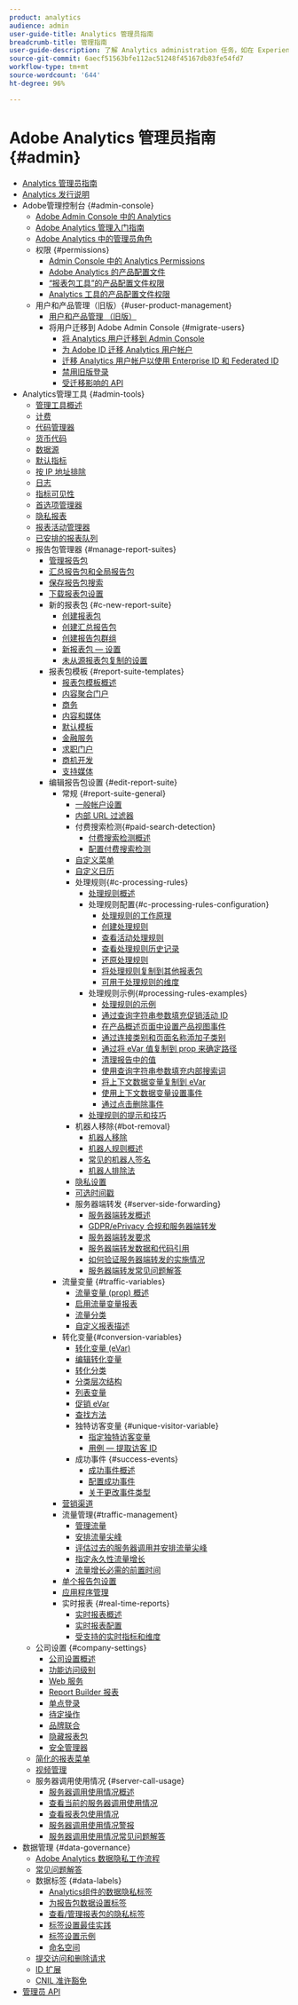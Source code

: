```yaml
---
product: analytics
audience: admin
user-guide-title: Analytics 管理员指南
breadcrumb-title: 管理指南
user-guide-description: 了解 Analytics administration 任务，如在 Experience Cloud Admin Console 中管理用户和产品、配置报表包等等。
source-git-commit: 6aecf51563bfe112ac51248f45167db83fe54fd7
workflow-type: tm+mt
source-wordcount: '644'
ht-degree: 96%

---
```



# Adobe Analytics 管理员指南 {#admin}

+ [Analytics 管理员指南](home.md)
+ [Analytics 发行说明](https://experienceleague.adobe.com/docs/analytics/release-notes/latest.html?lang=zh-Hans)
+ Adobe管理控制台 {#admin-console}
   + [Adobe Admin Console 中的 Analytics](admin-console/home.md)
   + [Adobe Analytics 管理入门指南](admin-console/first-admin-guide.md)
   + [Adobe Analytics 中的管理员角色](admin-console/admin-roles-in-analytics.md)
   + 权限 {#permissions}
      + [Admin Console 中的 Analytics Permissions](admin-console/permissions/summary-tables.md)
      + [Adobe Analytics 的产品配置文件](admin-console/permissions/product-profile.md)
      + [“报表包工具”的产品配置文件权限](admin-console/permissions/report-suite-tools.md)
      + [Analytics 工具的产品配置文件权限](admin-console/permissions/analytics-tools.md)
   + 用户和产品管理（旧版）{#user-product-management}
      + [用户和产品管理 （旧版）](admin-console/user-management2/user-management.md)
      + 将用户迁移到 Adobe Admin Console {#migrate-users}
         + [将 Analytics 用户迁移到 Admin Console](admin-console/user-management2/user-migration/c-migration-tool.md)
         + [为 Adobe ID 迁移 Analytics 用户帐户](admin-console/user-management2/user-migration/t-migrate-users.md)
         + [迁移 Analytics 用户帐户以使用 Enterprise ID 和 Federated ID](admin-console/user-management2/user-migration/migrate-enterprise.md)
         + [禁用旧版登录](admin-console/user-management2/user-migration/t-disable-legacy-login.md)
         + [受迁移影响的 API](admin-console/user-management2/user-migration/developer.md)
+ Analytics管理工具 {#admin-tools}
   + [管理工具概述](admin/c-admin-tools.md)
   + [计费](admin/billing-admin.md)
   + [代码管理器](admin/code-manager-admin.md)
   + [货币代码](admin/currency.md)
   + [数据源](admin/data-sources.md)
   + [默认指标](admin/default-metrics.md)
   + [按 IP 地址排除](admin/exclude-ip.md)
   + [日志](admin/logs.md)
   + [指标可见性](admin/metric-visibility.md)
   + [首选项管理器](admin/preferences-manager.md)
   + [隐私报表](admin/privacy-reporting.md)
   + [报表活动管理器](admin/reporting-activity.md)
   + [已安排的报表队列](admin/scheduled-reports-admin.md)
   + 报告包管理器 {#manage-report-suites}
      + [管理报告包](admin/c-manage-report-suites/report-suites-admin.md)
      + [汇总报告包和全局报告包](admin/c-manage-report-suites/rollup-report-suite.md)
      + [保存报告包搜索](admin/c-manage-report-suites/t-report-suite-saved-search.md)
      + [下载报表包设置](admin/c-manage-report-suites/t-download-rs-settings.md)
      + 新的报表包 {#c-new-report-suite}
         + [创建报表包](admin/c-manage-report-suites/c-new-report-suite/t-create-a-report-suite.md)
         + [创建汇总报告包](admin/c-manage-report-suites/c-new-report-suite/t-rollups.md)
         + [创建报告包群组](admin/c-manage-report-suites/c-new-report-suite/t-create-rs-group.md)
         + [新报表包 — 设置](admin/c-manage-report-suites/c-new-report-suite/new-report-suite.md)
         + [未从源报表包复制的设置](admin/c-manage-report-suites/c-new-report-suite/settings-not-copied-from-rs.md)
      + 报表包模板 {#report-suite-templates}
         + [报表包模板概述](admin/c-manage-report-suites/c-report-suite-templates/report-suite-templates.md)
         + [内容聚合门户](admin/c-manage-report-suites/c-report-suite-templates/aggregator-portal.md)
         + [商务](admin/c-manage-report-suites/c-report-suite-templates/commerce-admin.md)
         + [内容和媒体](admin/c-manage-report-suites/c-report-suite-templates/content-media.md)
         + [默认模板](admin/c-manage-report-suites/c-report-suite-templates/default-rs-template.md)
         + [金融服务](admin/c-manage-report-suites/c-report-suite-templates/financial-services.md)
         + [求职门户](admin/c-manage-report-suites/c-report-suite-templates/job-portal.md)
         + [商机开发](admin/c-manage-report-suites/c-report-suite-templates/lead-generation.md)
         + [支持媒体](admin/c-manage-report-suites/c-report-suite-templates/support-media.md)
      + 编辑报告包设置 {#edit-report-suite}
         + 常规 {#report-suite-general}
            + [一般帐户设置](admin/c-manage-report-suites/c-edit-report-suites/general/general-acct-settings-admin.md)
            + [内部 URL 过滤器](admin/c-manage-report-suites/c-edit-report-suites/general/internal-url-filter-admin.md)
            + 付费搜索检测{#paid-search-detection}
               + [付费搜索检测概述](admin/c-manage-report-suites/c-edit-report-suites/general/paid-search-detection/paid-search-detection.md)
               + [配置付费搜索检测](admin/c-manage-report-suites/c-edit-report-suites/general/paid-search-detection/t-paid-search-detection.md)
            + [自定义菜单](admin/c-manage-report-suites/c-edit-report-suites/general/customize-menus.md)
            + [自定义日历](admin/c-manage-report-suites/c-edit-report-suites/general/custom-calendar.md)
            + 处理规则{#c-processing-rules}
               + [处理规则概述](admin/c-manage-report-suites/c-edit-report-suites/general/c-processing-rules/processing-rules.md)
               + 处理规则配置{#c-processing-rules-configuration}
                  + [处理规则的工作原理](admin/c-manage-report-suites/c-edit-report-suites/general/c-processing-rules/c-processing-rules-configuration/processing-rules-about.md)
                  + [创建处理规则](admin/c-manage-report-suites/c-edit-report-suites/general/c-processing-rules/c-processing-rules-configuration/t-processing-rules.md)
                  + [查看活动处理规则](admin/c-manage-report-suites/c-edit-report-suites/general/c-processing-rules/c-processing-rules-configuration/t-processing-rules-view.md)
                  + [查看处理规则历史记录](admin/c-manage-report-suites/c-edit-report-suites/general/c-processing-rules/c-processing-rules-configuration/t-processing-rule-view-history.md)
                  + [还原处理规则](admin/c-manage-report-suites/c-edit-report-suites/general/c-processing-rules/c-processing-rules-configuration/t-processing-rules-restore.md)
                  + [将处理规则复制到其他报表包](admin/c-manage-report-suites/c-edit-report-suites/general/c-processing-rules/c-processing-rules-configuration/t-processing-rules-copy-to-rs.md)
                  + [可用于处理规则的维度](admin/c-manage-report-suites/c-edit-report-suites/general/c-processing-rules/processing-rule-dimensions.md)
               + 处理规则示例{#processing-rules-examples}
                  + [处理规则的示例](admin/c-manage-report-suites/c-edit-report-suites/general/c-processing-rules/processing-rules-examples/processing-rules-examples.md)
                  + [通过查询字符串参数填充促销活动 ID](admin/c-manage-report-suites/c-edit-report-suites/general/c-processing-rules/processing-rules-examples/processing-rules-populate-campaign-id.md)
                  + [在产品概述页面中设置产品视图事件](admin/c-manage-report-suites/c-edit-report-suites/general/c-processing-rules/processing-rules-examples/setting-the-product-view-event.md)
                  + [通过连接类别和页面名称添加子类别](admin/c-manage-report-suites/c-edit-report-suites/general/c-processing-rules/processing-rules-examples/subcategory-concatenating.md)
                  + [通过将 eVar 值复制到 prop 来确定路径](admin/c-manage-report-suites/c-edit-report-suites/general/c-processing-rules/processing-rules-examples/processing-rules-determining-path.md)
                  + [清理报告中的值](admin/c-manage-report-suites/c-edit-report-suites/general/c-processing-rules/processing-rules-examples/clean-up-values-in-a-report.md)
                  + [使用查询字符串参数填充内部搜索词](admin/c-manage-report-suites/c-edit-report-suites/general/c-processing-rules/processing-rules-examples/processing-rules-populating-internal-search.md)
                  + [将上下文数据变量复制到 eVar](admin/c-manage-report-suites/c-edit-report-suites/general/c-processing-rules/processing-rules-examples/processing-rules-copy-context-data.md)
                  + [使用上下文数据变量设置事件](admin/c-manage-report-suites/c-edit-report-suites/general/c-processing-rules/processing-rules-examples/processing-rules-copy-context-data-event.md)
                  + [通过点击删除事件](admin/c-manage-report-suites/c-edit-report-suites/general/c-processing-rules/processing-rules-examples/processing-rules-remove-event.md)
               + [处理规则的提示和技巧](admin/c-manage-report-suites/c-edit-report-suites/general/c-processing-rules/processing-rules-tips.md)
            + 机器人移除{#bot-removal}
               + [机器人移除](admin/c-manage-report-suites/c-edit-report-suites/general/bot-removal/bot-removal.md)
               + [机器人规则概述](admin/c-manage-report-suites/c-edit-report-suites/general/bot-removal/bot-rules.md)
               + [常见的机器人签名](admin/c-manage-report-suites/c-edit-report-suites/general/bot-removal/bot-signatures.md)
               + [机器人排除法](admin/c-manage-report-suites/c-edit-report-suites/general/bot-removal/bot-exclusion-methods.md)
            + [隐私设置](admin/c-manage-report-suites/c-edit-report-suites/general/privacy-settings.md)
            + [可选时间戳](admin/c-manage-report-suites/c-edit-report-suites/general/timestamp-optional.md)
            + 服务器端转发 {#server-side-forwarding}
               + [服务器端转发概述](admin/c-manage-report-suites/c-edit-report-suites/general/c-server-side-forwarding/ssf.md)
               + [GDPR/ePrivacy 合规和服务器端转发](admin/c-manage-report-suites/c-edit-report-suites/general/c-server-side-forwarding/ssf-gdpr.md)
               + [服务器端转发要求](admin/c-manage-report-suites/c-edit-report-suites/general/c-server-side-forwarding/ssf-requirements.md)
               + [服务器端转发数据和代码引用](admin/c-manage-report-suites/c-edit-report-suites/general/c-server-side-forwarding/ssf-reference.md)
               + [如何验证服务器端转发的实施情况](admin/c-manage-report-suites/c-edit-report-suites/general/c-server-side-forwarding/ssf-verify.md)
               + [服务器端转发常见问题解答](admin/c-manage-report-suites/c-edit-report-suites/general/c-server-side-forwarding/ssf-faq.md)
         + 流量变量 {#traffic-variables}
            + [流量变量 (prop) 概述](admin/c-manage-report-suites/c-edit-report-suites/c-traffic-variables/traffic-var.md)
            + [启用流量变量报表](admin/c-manage-report-suites/c-edit-report-suites/c-traffic-variables/t-traffic-variable.md)
            + [流量分类](admin/c-manage-report-suites/c-edit-report-suites/c-traffic-variables/traffic-classifications.md)
            + [自定义报表描述](admin/c-manage-report-suites/c-edit-report-suites/c-traffic-variables/custom-desc-admin.md)
         + 转化变量{#conversion-variables}
            + [转化变量 (eVar)](admin/c-manage-report-suites/c-edit-report-suites/conversion-var-admin/conversion-var-admin.md)
            + [编辑转化变量](admin/c-manage-report-suites/c-edit-report-suites/conversion-var-admin/t-conversion-variables-admin.md)
            + [转化分类](admin/c-manage-report-suites/c-edit-report-suites/conversion-var-admin/conversion-classifications.md)
            + [分类层次结构](admin/c-manage-report-suites/c-edit-report-suites/conversion-var-admin/classification-hierarchies.md)
            + [列表变量](admin/c-manage-report-suites/c-edit-report-suites/conversion-var-admin/list-var-admin.md)
            + [促销 eVar](admin/c-manage-report-suites/c-edit-report-suites/conversion-var-admin/merchandising-evars.md)
            + [查找方法](admin/c-manage-report-suites/c-edit-report-suites/conversion-var-admin/finding-methods.md)
            + 独特访客变量 {#unique-visitor-variable}
               + [指定独特访客变量](admin/c-manage-report-suites/c-edit-report-suites/conversion-var-admin/unique-visitor-variable-admin/t-unique-visitor-variable.md)
               + [用例 — 提取访客 ID](admin/c-manage-report-suites/c-edit-report-suites/conversion-var-admin/unique-visitor-variable-admin/extract-visitorids-usecase.md)
            + 成功事件 {#success-events}
               + [成功事件概述](admin/c-manage-report-suites/c-edit-report-suites/conversion-var-admin/c-success-events/success-event.md)
               + [配置成功事件](admin/c-manage-report-suites/c-edit-report-suites/conversion-var-admin/c-success-events/t-success-events.md)
               + [关于更改事件类型](admin/c-manage-report-suites/c-edit-report-suites/conversion-var-admin/c-success-events/event-type.md)
         + [营销渠道](admin/c-manage-report-suites/c-edit-report-suites/marketing-channels-admin.md)
         + 流量管理{#traffic-management}
            + [管理流量](admin/c-manage-report-suites/c-edit-report-suites/c-traffic-management/traffic-management.md)
            + [安排流量尖峰](admin/c-manage-report-suites/c-edit-report-suites/c-traffic-management/t-traffic-schedule-spike.md)
            + [评估过去的服务器调用并安排流量尖峰](admin/c-manage-report-suites/c-edit-report-suites/c-traffic-management/traffic-spike-estimate-past-server-calls.md)
            + [指定永久性流量增长](admin/c-manage-report-suites/c-edit-report-suites/c-traffic-management/t-traffic-permanent.md)
            + [流量增长必需的前置时间](admin/c-manage-report-suites/c-edit-report-suites/c-traffic-management/traffic-lead-time.md)
         + [单个报告包设置](admin/c-manage-report-suites/c-edit-report-suites/individual-rs-settings.md)
         + [应用程序管理](admin/c-manage-report-suites/c-edit-report-suites/mobile-management.md)
         + 实时报表 {#real-time-reports}
            + [实时报表概述](admin/c-manage-report-suites/c-edit-report-suites/realtime/realtime.md)
            + [实时报表配置](admin/c-manage-report-suites/c-edit-report-suites/realtime/t-realtime-admin.md)
            + [受支持的实时指标和维度](admin/c-manage-report-suites/c-edit-report-suites/realtime/realtime-metrics.md)
   + 公司设置 {#company-settings}
      + [公司设置概述](admin/company/c-company-settings.md)
      + [功能访问级别](admin/company/feature-access-levels.md)
      + [Web 服务](admin/company/web-services-admin.md)
      + [Report Builder 报表](admin/company/report-builder-reports-admin.md)
      + [单点登录](admin/company/single-signon-admin.md)
      + [待定操作](admin/company/pending-actions-admin.md)
      + [品牌联合](admin/company/co-branding-admin.md)
      + [隐藏报表包](admin/company/c-hide-report-suites.md)
      + [安全管理器](admin/company/security-manager.md)
   + [简化的报表菜单](admin/t-simplified-menu.md)
   + [视频管理](admin/video-management.md)
   + 服务器调用使用情况 {#server-call-usage}
      + [服务器调用使用情况概述](admin/c-server-call-usage/overage-overview.md)
      + [查看当前的服务器调用使用情况](admin/c-server-call-usage/server-call-usage-dashboard.md)
      + [查看报表包使用情况](admin/c-server-call-usage/report-suite-usage.md)
      + [服务器调用使用情况警报](admin/c-server-call-usage/scu-alerts.md)
      + [服务器调用使用情况常见问题解答](admin/c-server-call-usage/overage-faq.md)
+ 数据管理 {#data-governance}
   + [Adobe Analytics 数据隐私工作流程](c-data-governance/an-gdpr-workflow.md)
   + [常见问题解答](c-data-governance/gdpr-faq.md)
   + 数据标签 {#data-labels}
      + [Analytics组件的数据隐私标签](c-data-governance/data-labeling/gdpr-labels.md)
      + [为报告包数据设置标签](c-data-governance/data-labeling/gdpr-setup-reportsuite.md)
      + [查看/管理报表包的隐私标签](c-data-governance/data-labeling/gdpr-view-settings.md)
      + [标签设置最佳实践](c-data-governance/data-labeling/gdpr-analytics-ids.md)
      + [标签设置示例](c-data-governance/data-labeling/gdpr-labeling-example.md)
      + [命名空间](c-data-governance/data-labeling/gdpr-namespaces.md)
   + [提交访问和删除请求](c-data-governance/gdpr-submit-access-delete.md)
   + [ID 扩展](c-data-governance/gdpr-id-expansion.md)
   + [CNIL 准许豁免](c-data-governance/cnil-consent-exemption.md)
+ [管理员 API](c-admin-api/c-admin-api.md)
